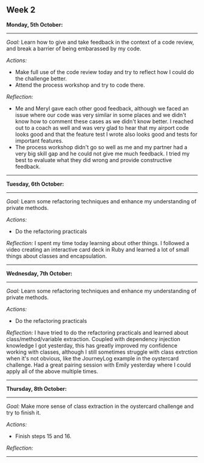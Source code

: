 ## Week 2

**Monday, 5th October:**

--------------------------------------------------------------------------

_Goal:_
Learn how to give and take feedback in the context of a code review, and break a barrier of being embarassed by my code.

_Actions:_
- Make full use of the code review today and try to reflect how I could do the challenge better. 
- Attend the process workshop and try to code there.

_Reflection:_
- Me and Meryl gave each other good feedback, although we faced an issue where our code was very similar in some places and we didn't know how to comment these cases as we didn't know better. I reached out to a coach as well and was very glad to hear that my airport code looks good and that the feature test I wrote also looks good and tests for important features.
- The process workshop didn't go so well as me and my partner had a very big skill gap and he could not give me much feedback. I tried my best to evaluate what they did wrong and provide constructive feedback.

--------------------------------------------------------------------------

**Tuesday, 6th October:**

--------------------------------------------------------------------------

_Goal:_
Learn some refactoring techniques and enhance my understanding of private methods.

_Actions:_
- Do the refactoring practicals

_Reflection:_
I spent my time today learning about other things. I followed a video creating an interactive card deck in Ruby and learned a lot of small things about classes and encapsulation.


--------------------------------------------------------------------------

**Wednesday, 7th October:**

--------------------------------------------------------------------------

_Goal:_
Learn some refactoring techniques and enhance my understanding of private methods.

_Actions:_
- Do the refactoring practicals

_Reflection:_
I have tried to do the refactoring practicals and learned about class/method/variable extraction. Coupled with dependency injection knowledge I got yesterday, this has greatly improved my confidence working with classes, although I still sometimes struggle with class extrction when it's not obvious, like the JourneyLog example in the oystercard challenge.
Had a great pairing session with Emily yesterday where I could apply all of the above multiple times.

--------------------------------------------------------------------------

**Thursday, 8th October:**

--------------------------------------------------------------------------

_Goal:_
Make more sense of class extraction in the oystercard challenge and try to finish it. 

_Actions:_
- Finish steps 15 and 16.

_Reflection:_


--------------------------------------------------------------------------